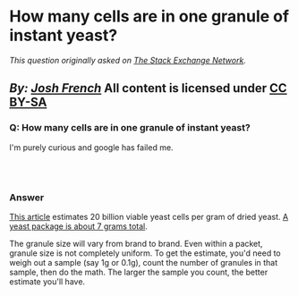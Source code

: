 # How many cells are in one granule of instant yeast?

_This question originally asked on [The Stack Exchange Network](https://cooking.stackexchange.com/q/105443)._

_By: [Josh French](https://cooking.stackexchange.com/u/81271)_
All content is licensed under [CC BY-SA](https://creativecommons.org/licenses/by-sa/4.0/)
<br>
--------------------------------------------
### Q: How many cells are in one granule of instant yeast?
<p>I'm purely curious and google has failed me.</p>

<br><br>
### Answer 
<p><a href="http://www.mrmalty.com/calc/dry.html" rel="nofollow noreferrer">This article</a> estimates 20 billion viable yeast cells per gram of dried yeast. <a href="https://cooking.stackexchange.com/q/43882/45339">A yeast package is about 7 grams total</a>.</p>

<p>The granule size will vary from brand to brand. Even within a packet, granule size is not completely uniform. To get the estimate, you'd need to weigh out a sample (say 1g or 0.1g), count the number of granules in that sample, then do the math. The larger the sample you count, the better estimate you'll have.</p>

